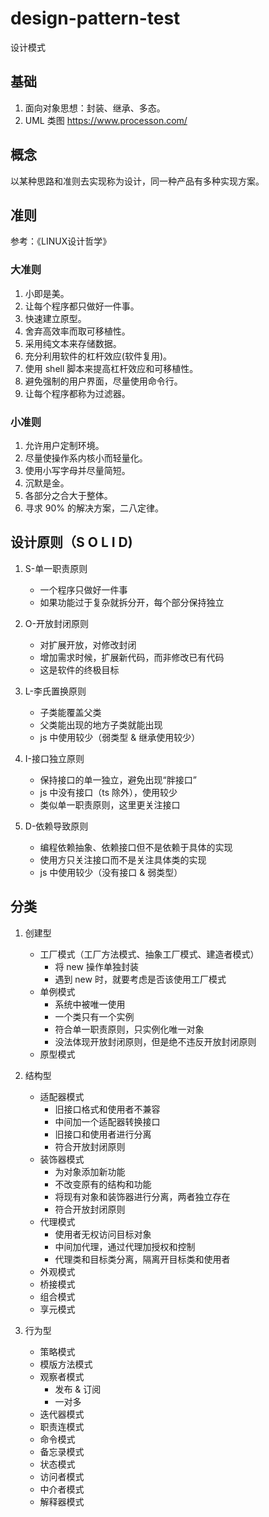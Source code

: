 # design-pattern-test

设计模式

## 基础

1. 面向对象思想：封装、继承、多态。
2. UML 类图 https://www.processon.com/

## 概念

以某种思路和准则去实现称为设计，同一种产品有多种实现方案。

## 准则

参考：《LINUX设计哲学》

### 大准则

1. 小即是美。
2. 让每个程序都只做好一件事。
3. 快速建立原型。
4. 舍弃高效率而取可移植性。
5. 采用纯文本来存储数据。
6. 充分利用软件的杠杆效应(软件复用)。
7. 使用 shell 脚本来提高杠杆效应和可移植性。
8. 避免强制的用户界面，尽量使用命令行。
9. 让每个程序都称为过滤器。

### 小准则

1. 允许用户定制环境。
2. 尽量使操作系内核小而轻量化。
3. 使用小写字母并尽量简短。
4. 沉默是金。
5. 各部分之合大于整体。
6. 寻求 90% 的解决方案，二八定律。

## 设计原则（S O L I D)

1. S-单一职责原则
    * 一个程序只做好一件事
    * 如果功能过于复杂就拆分开，每个部分保持独立
    
2. O-开放封闭原则
   * 对扩展开放，对修改封闭
   * 增加需求时候，扩展新代码，而非修改已有代码
   * 这是软件的终极目标
  
3. L-李氏置换原则
   * 子类能覆盖父类
   * 父类能出现的地方子类就能出现
   * js 中使用较少（弱类型 & 继承使用较少）
  
4. I-接口独立原则
   * 保持接口的单一独立，避免出现“胖接口”
   * js 中没有接口（ts 除外），使用较少
   * 类似单一职责原则，这里更关注接口

5. D-依赖导致原则
   * 编程依赖抽象、依赖接口但不是依赖于具体的实现
   * 使用方只关注接口而不是关注具体类的实现
   * js 中使用较少（没有接口 & 弱类型）
   
## 分类

1. 创建型
   * 工厂模式（工厂方法模式、抽象工厂模式、建造者模式）
      * 将 new 操作单独封装
      * 遇到 new 时，就要考虑是否该使用工厂模式
   * 单例模式
      * 系统中被唯一使用
      * 一个类只有一个实例
      * 符合单一职责原则，只实例化唯一对象
      * 没法体现开放封闭原则，但是绝不违反开放封闭原则
   * 原型模式  
   
2. 结构型
   * 适配器模式
      * 旧接口格式和使用者不兼容
      * 中间加一个适配器转换接口
      * 旧接口和使用者进行分离
      * 符合开放封闭原则
   * 装饰器模式
      * 为对象添加新功能
      * 不改变原有的结构和功能
      * 将现有对象和装饰器进行分离，两者独立存在
      * 符合开放封闭原则
   * 代理模式
     * 使用者无权访问目标对象
     * 中间加代理，通过代理加授权和控制
     * 代理类和目标类分离，隔离开目标类和使用者
   * 外观模式
   * 桥接模式
   * 组合模式
   * 享元模式

3. 行为型
   * 策略模式
   * 模版方法模式
   * 观察者模式
      * 发布 & 订阅
      * 一对多
   * 迭代器模式
   * 职责连模式
   * 命令模式
   * 备忘录模式
   * 状态模式
   * 访问者模式
   * 中介者模式
   * 解释器模式
  
